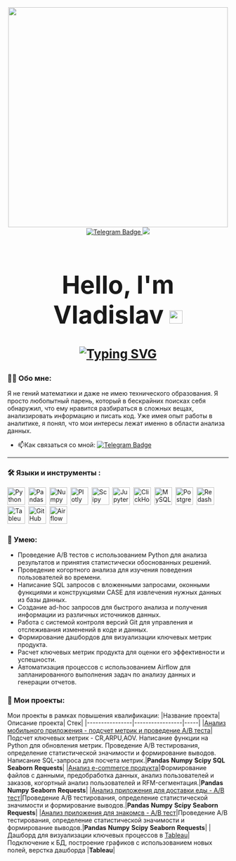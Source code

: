 <div id="header" align="center">
  <img src="https://media.giphy.com/media/v1.Y2lkPTc5MGI3NjExNW02ZzAwMDkyc2Y0bmtuZjI2MHM4ZHZsaXc0M2M3dDl5cHlrczgzZSZlcD12MV9pbnRlcm5hbF9naWZfYnlfaWQmY3Q9Zw/l0K4lUxBzIOeJd1EA/giphy.gif" width='500'/>
</div>
<div id="badges" align="center">
  <a href="https://t.me/vboitcev">
  <img src="https://img.shields.io/badge/Telegram-blue?logo=telegram&logoColor=white&style=for-the-badge" alt="Telegram Badge"/>
  </a>
  <a href="https://vk.com/vboitcev">
  <img src="https://img.shields.io/badge/VK-blue?logo=VK&logoColor=white&style=for-the-badge"/>
  </a>
</div>
<h1>
<div align='center'>
<h1>
 Hello, I'm Vladislav
  <img src="https://media.giphy.com/media/hvRJCLFzcasrR4ia7z/giphy.gif" width="30px"/>
</h1>
  
[![Typing SVG](https://readme-typing-svg.herokuapp.com?font=Montserrat&size=30&pause=10&color=FFFFFF&width=230&height=50&lines=Data+Analyst+%F0%9F%94%A5)](https://git.io/typing-svg)
</div>

### :man_technologist: Обо мне:
Я не гений математики и даже не имею технического образования. Я просто любопытный парень, который в бескрайних поисках себя обнаружил, что ему нравится разбираться в сложных вещах, анализировать информацию и писать код. Уже имея опыт работы в аналитике, я понял, что мои интересы лежат именно в области анализа данных.

- :mailbox:Как связаться со мной: [![Telegram Badge](https://img.shields.io/badge/Telegram-blue?logo=telegram&logoColor=white)](https://t.me/vboitcev)

---

### :hammer_and_wrench: Языки и инструменты :
<div>
  <img src="https://img.shields.io/badge/python-white?logo=python&style=for-the-badge" title="Python" alt="Python" height="40"/>&nbsp;
  <img src="https://img.shields.io/badge/pandas-white?logo=pandas&logoColor=blue&style=for-the-badge" title="Pandas" alt="Pandas" height="40"/>&nbsp;
  <img src="https://img.shields.io/badge/numpy-white?logo=numpy&logoColor=blue&style=for-the-badge" title="Numpy" alt="Numpy" height="40"/>&nbsp;
  <img src="https://img.shields.io/badge/plotly-white?logo=plotly&logoColor=blue&style=for-the-badge" title="Plotly" alt="Plotly" height="40"/>&nbsp;
  <img src="https://img.shields.io/badge/Scipy-white?logo=Scipy&logoColor=black&style=for-the-badge" title="Scipy" alt="Scipy" height="40"/>&nbsp;
  <img src="https://img.shields.io/badge/Jupyter_notebook-white?logo=Jupyter&style=for-the-badge" title="Jupyter" alt="Jupyter" height="40"/>&nbsp;
  <img src="https://img.shields.io/badge/Clickhouse-white?logo=Clickhouse&style=for-the-badge" title="ClickHouse" alt="ClickHouse" height="40"/>&nbsp;
  <img src="https://img.shields.io/badge/mySQL-white?logo=mySQL&s&style=for-the-badge" title="MySQL"  alt="MySQL" height="40"/>&nbsp;
  <img src="https://img.shields.io/badge/PostgreSQL-white?logo=PostgreSQL&s&style=for-the-badge" title="PostgreSQL" alt="PostgreSQL" height="40"/>&nbsp;
  <img src="https://img.shields.io/badge/redash-white?logo=redash&logoColor=black&style=for-the-badge" title="Redash" alt="Redash" height="40"/>&nbsp;
  <img src="https://img.shields.io/badge/Tableau-white?logo=Tableau&s&logoColor=yellow&style=for-the-badge" title="Tableua" alt="Tableua" height="40"/>&nbsp;
  <img src="https://img.shields.io/badge/github-white?logo=github&logoColor=black&style=for-the-badge" title="GitHub" alt="GitHub" height="40"/>&nbsp;
  <img src="https://img.shields.io/badge/Airflow-white?logo=Airflow&style=for-the-badge" title="Airflow" alt="Airflow" height="40"/>&nbsp;
  

  
</div>

### :metal: Умею:
<ul>
    <li>Проведение А/В тестов с использованием Python для анализа результатов и принятия статистически обоснованных решений.</li>
    <li>Проведение когортного анализа для изучения поведения пользователей во времени.</li>
    <li>Написание SQL запросов с вложенными запросами, оконными функциями и конструкциями CASE для извлечения нужных данных из базы данных.</li>
    <li>Создание ad-hoc запросов для быстрого анализа и получения информации из различных источников данных.</li>
    <li>Работа с системой контроля версий Git для управления и отслеживания изменений в коде и данных.</li>
    <li>Формирование дашбордов для визуализации ключевых метрик продукта.</li>
    <li>Расчет ключевых метрик продукта для оценки его эффективности и успешности.</li>
    <li>Автоматизация процессов с использованием Airflow для запланированного выполнения задач по анализу данных и генерации отчетов.</li>
</ul>

### :book: Мои проекты:
Мои проекты в рамках повышения квалификации:
|Название проекта| Описание проекта| Стек|
|----------------|-----------------|-----|
|[Анализ мобильного приложения - подсчет метрик и проведение A/B теста](https://github.com/VBoitcev/DA/blob/main/AB_test_SQL_python.ipynb)|Подсчет ключевых метрик - CR,ARPU,AOV. Написание функции на Python для обновления метрик. Проведение A/B тестирования, определение статистической значимости и формирование выводов. Написание SQL-запроса для посчета метрик.|**Pandas** **Numpy** **Scipy** **SQL** **Seaborn** **Requests**|
|[Анализ e-commerce продукта](https://github.com/VBoitcev/DA/blob/main/E-commerce_project.ipynb)|Формирование файлов с данными, предобработка данных, анализ пользователей и заказов, когортный анализ пользователей и RFM-сегментация.|**Pandas** **Numpy** **Seaborn** **Requests**|
|[Анализ приложения для доставки еды - A/B тест](https://github.com/VBoitcev/DA/blob/main/Deelivery_app_project_2.ipynb)|Проведение A/B тестирования, определение статистической значимости и формирование выводов.|**Pandas** **Numpy** **Scipy** **Seaborn** **Requests**|
|[Анализ приложения для знакомсв - A/B тест](https://github.com/VBoitcev/DA/blob/main/Dating_app_project.ipynb)|Проведение A/B тестирования, определение статистической значимости и формирование выводов.|**Pandas** **Numpy** **Scipy** **Seaborn** **Requests**|
|Дашборд для визуализации ключевых процессов в [Tableau](https://public.tableau.com/app/profile/vladislav.boitcev/viz/Satisfaction_17032715636050/Dashboard1?publish=yes)|Подключение к БД, построение графиков с использованием новых полей, верстка дашборда |**Tableau**|


